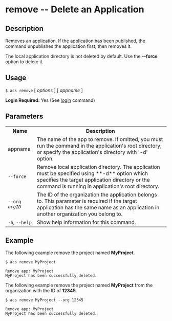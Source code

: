 
# remove -- Delete an Application

## Description

Removes an application. If the application has been published, the command 
unpublishes the application first, then removes it. 

The local application directory is not deleted by default. Use the 
**--force** option to delete it.

## Usage

`$ acs remove` [ _options_ ] [ _appname_ ]

**Login Required:** Yes (See [login](#!/guide/node_cli_login) command)

## Parameters

<table class="doc-table">
    <tbody>
        <tr>
            <th>Name</th>
            <th>Description</th>
        </tr>
        <tr>
            <td>appname</td>
            <td>The name of the app to remove. If omitted, you must run the command in the application's root directory,
                 or specify the application's directory with '-d' option.</td>
        </tr>
        <tr>
            <td><code>--force</code></td>
            <td>Remove local application directory. The application must be specified using 
                **-d** option which specifies the target application directory
                or the command is running in application's root directory.
            </td>
        </tr>
        <tr>
            <td><code>--org <em>orgID</em></code></td>
            <td>The ID of the organization the application belongs to. This parameter is required if the target application has the same name as an application in another organization you belong to.
             </td>
        </tr>
        <tr>
            <td><code>-h</code>, <code>--help</code></td>
            <td>Show help information for this command.</td>
        </tr>
    </tbody>
</table>

## Example

The following example remove the project named **MyProject**.

    $ acs remove MyProject
    
    Remove app: MyProject
    MyProject has been successfully deleted.

The following example remove the project named **MyProject** from the organization with the ID of **12345**.

    $ acs remove MyProject --org 12345
    
    Remove app: MyProject
    MyProject has been successfully deleted.
    

